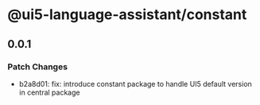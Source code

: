 # @ui5-language-assistant/constant

## 0.0.1

### Patch Changes

- b2a8d01: fix: introduce constant package to handle UI5 default version in central package
